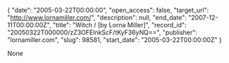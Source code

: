 {
  "date": "2005-03-22T00:00:00", 
  "open_access": false, 
  "target_url": "http://www.lornamiller.com/", 
  "description": null, 
  "end_date": "2007-12-11T00:00:00Z", 
  "title": "Witch / [by Lorna Miller]", 
  "record_id": "20050322T000000/zZ3OFElnkScF/tKyF36yNQ==", 
  "publisher": "lornamiller.com", 
  "slug": 98581, 
  "start_date": "2005-03-22T00:00:00Z"
}

None